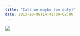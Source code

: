 ```yaml
---
title: "Call me maybe (on duty)"
date: 2013-10-08T14:41:00+02:00
---
```



![]({attach}call-me-maybe.png)
